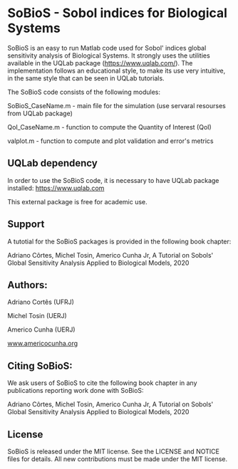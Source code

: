 # SoBioS - Sobol indices for Biological Systems

SoBioS is an easy to run Matlab code used for Sobol' indices global sensitivity analysis of Biological Systems. It strongly uses the utilities available in the UQLab package (https://www.uqlab.com/). The implementation follows an educational style, to make its use very intuitive, in the same style that can be seen in UQLab tutorials.


The SoBioS code consists of the following modules:

SoBioS_CaseName.m - main file for the simulation (use servaral resourses from UQLab package)

QoI_CaseName.m    - function to compute the Quantity of Interest (QoI)

valplot.m - function to compute and plot validation and error's metrics

## UQLab dependency

In order to use the SoBioS code, it is necessary to have UQLab package installed:
https://www.uqlab.com

This external package is free for academic use.

## Support

A tutotial for the SoBioS packages is provided in the following book chapter:

Adriano Côrtes, Michel Tosin, Americo Cunha Jr, A Tutorial on Sobols' Global Sensitivity Analysis Applied to Biological Models, 2020


## Authors:

Adriano Cortês (UFRJ)

Michel Tosin (UERJ)

Americo Cunha (UERJ)

www.americocunha.org

## Citing SoBioS:

We ask users of SoBioS to cite the following book chapter in any publications reporting work done with SoBioS:

Adriano Côrtes, Michel Tosin, Americo Cunha Jr, A Tutorial on Sobols' Global Sensitivity Analysis Applied to Biological Models, 2020

## License

SoBioS is released under the MIT license. See the LICENSE and NOTICE files for details. All new contributions must be made under the MIT license.
